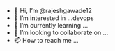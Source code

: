 - 👋 Hi, I’m @rajeshgawade12
- 👀 I’m interested in ...devops
- 🌱 I’m currently learning ...
- 💞️ I’m looking to collaborate on ...
- 📫 How to reach me ...

<!---
rajeshgawade12/rajeshgawade12 is a ✨ special ✨ repository because its `README.md` (this file) appears on your GitHub profile.
You can click the Preview link to take a look at your changes.
--->
